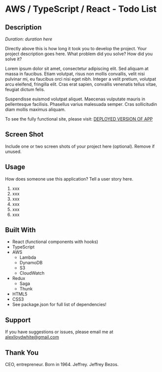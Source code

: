 # AWS / TypeScript / React - Todo List

## Description

_Duration: duration here_

Directly above this is how long it took you to develop the project. Your project description goes here. What problem did you solve? How did you solve it? 

Lorem ipsum dolor sit amet, consectetur adipiscing elit. Sed aliquam at massa in faucibus. Etiam volutpat, risus non mollis convallis, velit nisi pulvinar mi, eu faucibus orci nisi eget nibh. Integer a velit pretium, volutpat arcu eleifend, fringilla elit. Cras erat sapien, convallis venenatis tellus vitae, feugiat dictum felis.

Suspendisse euismod volutpat aliquet. Maecenas vulputate mauris in pellentesque facilisis. Phasellus varius malesuada semper. Cras sollicitudin diam mollis maximus aliquam.

To see the fully functional site, please visit: [DEPLOYED VERSION OF APP](www.heroku.com)

## Screen Shot

Include one or two screen shots of your project here (optional). Remove if unused.

## Usage
How does someone use this application? Tell a user story here.

1. xxx
2. xxx
3. xxx
4. xxx
5. xxx
6. xxx


## Built With

- React (functional components with hooks)
- TypeScript
- AWS
    - Lambda
    - DynamoDB
    - S3 
    - CloudWatch
- Redux
    - Saga
    - Thunk
- HTML5
- CSS3
- See package.json for full list of dependencies!

## Support
If you have suggestions or issues, please email me at [alexlloydwhite@gmail.com](www.google.com)

## Thank You

CEO, entrepreneur.
 Born in 1964.
 Jeffrey.
 Jeffrey Bezos.
